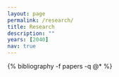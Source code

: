 ```yaml
---
layout: page
permalink: /research/
title: Research
description: ""
years: [2040]
nav: true
---
```

<!-- _pages/publications.md -->
<div class="publications">

<!-- {%- for y in page.years %}
  <h2 class="year">{{y}}</h2>
  
{% endfor %} -->
{% bibliography -f papers -q @* %}
</div>
